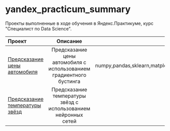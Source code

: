 # yandex_practicum_summary
 Проекты выполненные в ходе обучения в Яндекс.Практикуме, курс "Специалист по Data Science".

| Проект                      |  Описание                           | Библиотеки  |
|:----------------------------|:-----------------------------------:|------------:|  
|[Предсказание цены автомобиля](19_car_price)| Предсказание цены автомобиля с использованием градиентного бустинга | numpy,pandas,sklearn,matplotlib,lightgbm 
|[Предсказание температуры звёзд](23_temperature_of_stars) | Предсказание температуры звёзд с использованием нейронных сетей |
